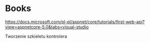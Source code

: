 # Books

https://docs.microsoft.com/pl-pl/aspnet/core/tutorials/first-web-api?view=aspnetcore-5.0&tabs=visual-studio

Tworzenie szkieletu kontrolera

